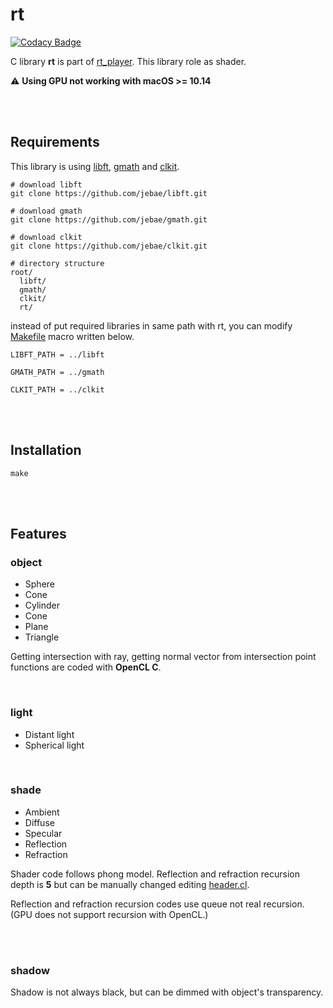 # rt

[![Codacy Badge](https://api.codacy.com/project/badge/Grade/36e53854de4d48769f3f1e70709e6e4c)](https://www.codacy.com/manual/jebae/rt?utm_source=github.com&amp;utm_medium=referral&amp;utm_content=jebae/rt&amp;utm_campaign=Badge_Grade)

C library **rt** is part of [rt_player](https://github.com/jebae/rt_player). This library role as shader.

:warning: **Using GPU not working with macOS >= 10.14**

<br><br>

## Requirements

This library is using [libft](https://github.com/jebae/libft), [gmath](https://github.com/jebae/gmath) and [clkit](https://github.com/jebae/clkit).

```
# download libft
git clone https://github.com/jebae/libft.git

# download gmath
git clone https://github.com/jebae/gmath.git

# download clkit
git clone https://github.com/jebae/clkit.git

# directory structure
root/
  libft/
  gmath/
  clkit/
  rt/
```

instead of put required libraries in same path with rt, you can modify [Makefile](./Makefile) macro written below.

```
LIBFT_PATH = ../libft

GMATH_PATH = ../gmath

CLKIT_PATH = ../clkit
```

<br><br>

## Installation

```
make
```

<br><br>

## Features

### object
- Sphere
- Cone
- Cylinder
- Cone
- Plane
- Triangle

Getting intersection with ray, getting normal vector from intersection point functions are coded with **OpenCL C**.

<br>

### light

- Distant light
- Spherical light

<br>

### shade

- Ambient
- Diffuse
- Specular
- Reflection
- Refraction

Shader code follows phong model. Reflection and refraction recursion depth is **5** but can be manually changed editing [header.cl](./kernels/header.cl).

Reflection and refraction recursion codes use queue not real recursion. (GPU does not support recursion with OpenCL.)

<br><br>

### shadow

Shadow is not always black, but can be dimmed with object's transparency.